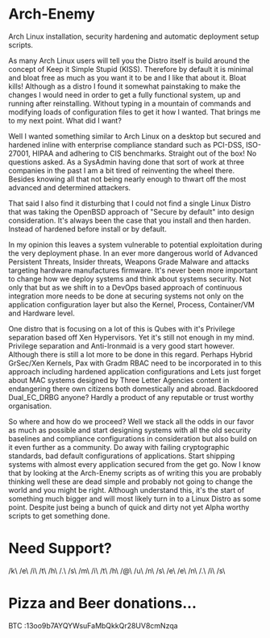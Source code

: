 # Arch-Enemy
Arch Linux installation, security hardening and automatic deployment setup scripts. 
 
As many Arch Linux users will tell you the Distro itself is build around the concept of Keep it Simple Stupid (KISS). Therefore by default it is minimal and bloat free as much as you want it to be and I like that about it. Bloat kills! Although as a distro I found it somewhat painstaking to make the changes I would need in order to get a fully functional system, up and running after reinstalling. Without typing in a mountain of commands and modifying loads of configuration files to get it how I wanted. That brings me to my next point. What did I want? 
 
Well I wanted something similar to Arch Linux on a desktop but secured and hardened inline with enterprise compliance standard such as PCI-DSS, ISO-27001, HIPAA and adhering to CIS benchmarks. Straight out of the box! No questions asked. As a SysAdmin having done that sort of work at three companies in the past I am a bit tired of reinventing the wheel there. Besides knowing all that not being nearly enough to thwart off the most advanced and determined attackers. 
 
That said I also find it disturbing that I could not find a single Linux Distro that was taking the OpenBSD approach of "Secure by default" into design consideration. It's always been the case that you install and then harden. Instead of hardened before install or by default. 
 
In my opinion this leaves a system vulnerable to potential exploitation during the very deployment phase. In an ever more dangerous world of Advanced Persistent Threats, Insider threats, Weapons Grade Malware and attacks targeting hardware manufactures firmware. It's never been more important to change how we deploy systems and think about systems security. Not only that but as we shift in to a DevOps based approach of continuous integration more needs to be done at securing systems not only on the application configuration layer but also the Kernel, Process, Container/VM and Hardware level. 
 
One distro that is focusing on a lot of this is Qubes with it's Privilege separation based off Xen Hypervisors. Yet it's still not enough in my mind. Privilege separation and Anti-Ironmaid is a very good start however. Although there is still a lot more to be done in this regard. Perhaps Hybrid GrSec/Xen Kernels, Pax with Gradm RBAC need to be incorporated in to this approach including hardened application configurations and Lets just forget about MAC systems designed by Three Letter Agencies content in endangering there own citizens both domestically and abroad. Backdoored Dual_EC_DRBG anyone? 
Hardly a product of any reputable or trust worthy organisation. 
 
So where and how do we proceed? Well we stack all the odds in our favor as much as possible and start designing systems with all the old security baselines and compliance configurations in consideration but also build on it even further as a community. Do away with failing cryptographic standards, bad default configurations of applications. Start shipping systems with almost every application secured from the get go. Now I know that by looking at the Arch-Enemy scripts as of writing this you are probably thinking well these are dead simple and probably not going to change the world and you might be right. Although understand this, it's the start of something much bigger and will most likely turn in to a Linux Distro as some point. Despite just being a bunch of quick and dirty not yet Alpha worthy scripts to get something done.

# Need Support?
/k\ /e\ /i\ /t\ /h\ /.\ /s\ /m\ /i\ /t\ /h\ /@\ /u\ /n\ /s\ /e\ /e\ /n\ /.\ /i\ /s\

# Pizza and Beer donations...
BTC :13oo9b7AYQYWsuFaMbQkkQr28UV8cmNzqa
